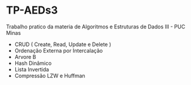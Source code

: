# TP-AEDs3

Trabalho pratico da materia de Algoritmos e Estruturas de Dados III - PUC Minas

- CRUD ( Create, Read, Update e Delete )
- Ordenação Externa por Intercalação
- Arvore B
- Hash Dinâmico
- Lista Invertida
- Compressão LZW e Huffman
